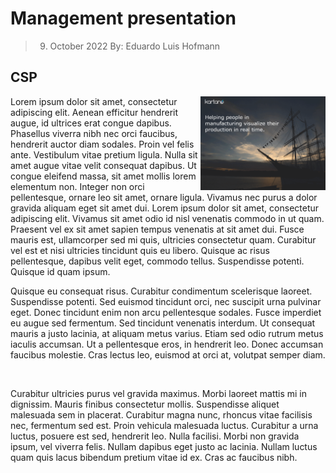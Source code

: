 # Management presentation
> 09. October 2022
> By: Eduardo Luis Hofmann

## CSP
<img src="animation.gif" align="right" width="200px"/>
Lorem ipsum dolor sit amet, consectetur adipiscing elit. Aenean efficitur hendrerit augue, id ultrices erat congue dapibus. Phasellus viverra nibh nec orci faucibus, hendrerit auctor diam sodales. Proin vel felis ante. Vestibulum vitae pretium ligula. Nulla sit amet augue vitae velit consequat dapibus. Ut congue eleifend massa, sit amet mollis lorem elementum non. Integer non orci pellentesque, ornare leo sit amet, ornare ligula. Vivamus nec purus a dolor gravida aliquam eget sit amet dui. Lorem ipsum dolor sit amet, consectetur adipiscing elit. Vivamus sit amet odio id nisl venenatis commodo in ut quam. Praesent vel ex sit amet sapien tempus venenatis at sit amet dui. Fusce mauris est, ullamcorper sed mi quis, ultricies consectetur quam. Curabitur vel est et nisi ultricies tincidunt quis eu libero. Quisque ac risus pellentesque, dapibus velit eget, commodo tellus. Suspendisse potenti. Quisque id quam ipsum.

Quisque eu consequat risus. Curabitur condimentum scelerisque laoreet. Suspendisse potenti. Sed euismod tincidunt orci, nec suscipit urna pulvinar eget. Donec tincidunt enim non arcu pellentesque sodales. Fusce imperdiet eu augue sed fermentum. Sed tincidunt venenatis interdum. Ut consequat mauris a justo lacinia, at aliquam metus varius. Etiam sed odio rutrum metus iaculis accumsan. Ut a pellentesque eros, in hendrerit leo. Donec accumsan faucibus molestie. Cras lectus leo, euismod at orci at, volutpat semper diam.

<br clear="left"/>

Curabitur ultricies purus vel gravida maximus. Morbi laoreet mattis mi in dignissim. Mauris finibus consectetur mollis. Suspendisse aliquet malesuada sem in placerat. Curabitur magna nunc, rhoncus vitae facilisis nec, fermentum sed est. Proin vehicula malesuada luctus. Curabitur a urna luctus, posuere est sed, hendrerit leo. Nulla facilisi. Morbi non gravida ipsum, vel viverra felis. Nullam dapibus eget justo ac lacinia. Nullam luctus quam quis lacus bibendum pretium vitae id ex. Cras ac faucibus nibh.